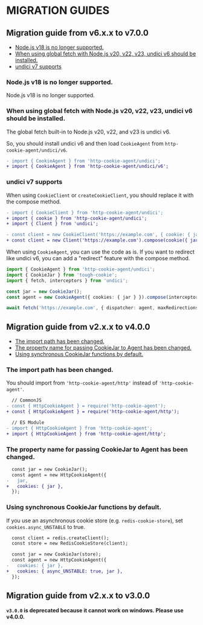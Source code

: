 # MIGRATION GUIDES

## Migration guide from v6.x.x to v7.0.0

- [Node.js v18 is no longer supported.](#nodejs-v18-is-no-longer-supported)
- [When using global fetch with Node.js v20, v22, v23, undici v6 should be installed.](#when-using-global-fetch-with-nodejs-v20-v22-v23-undici-v6-should-be-installed)
- [undici v7 supports](#undici-v7-supports)

### Node.js v18 is no longer supported.

Node.js v18 is no longer supported.

### When using global fetch with Node.js v20, v22, v23, undici v6 should be installed.

The global fetch built-in to Node.js v20, v22, and v23 is undici v6.

So, you should install undici v6 and then load `CookieAgent` from `http-cookie-agent/undici/v6`.

```diff
- import { CookieAgent } from 'http-cookie-agent/undici';
+ import { CookieAgent } from 'http-cookie-agent/undici/v6';
```

### undici v7 supports

When using `CookieClient` or `createCookieClient`, you should replace it with the compose method.

```diff
- import { CookieClient } from 'http-cookie-agent/undici';
+ import { cookie } from 'http-cookie-agent/undici';
+ import { Client } from 'undici';

- const client = new CookieClient('https://example.com', { cookie: { jar } });
+ const client = new Client('https://example.com').compose(cookie({ jar }));
```

When using `CookieAgent`, you can use the code as is.
If you want to redirect like undici v6, you can add a "redirect" feature with the compose method.

```typescript
import { CookieAgent } from 'http-cookie-agent/undici';
import { CookieJar } from 'tough-cookie';
import { fetch, interceptors } from 'undici';

const jar = new CookieJar();
const agent = new CookieAgent({ cookies: { jar } }).compose(interceptors.redirect());

await fetch('https://example.com', { dispatcher: agent, maxRedirections: 3 });
```

## Migration guide from v2.x.x to v4.0.0

- [The import path has been changed.](#the-import-path-has-been-changed)
- [The property name for passing CookieJar to Agent has been changed.](#the-property-name-for-passing-cookiejar-to-agent-has-been-changed)
- [Using synchronous CookieJar functions by default.](#using-synchronous-cookiejar-functions-by-default)

### The import path has been changed.

You should import from `'http-cookie-agent/http'` instead of `'http-cookie-agent'`.

```diff
  // CommonJS
- const { HttpCookieAgent } = require('http-cookie-agent');
+ const { HttpCookieAgent } = require('http-cookie-agent/http');
```

```diff
  // ES Module
- import { HttpCookieAgent } from 'http-cookie-agent';
+ import { HttpCookieAgent } from 'http-cookie-agent/http';
```

### The property name for passing CookieJar to Agent has been changed.

```diff
  const jar = new CookieJar();
  const agent = new HttpCookieAgent({
-   jar,
+   cookies: { jar },
  });
```

### Using synchronous CookieJar functions by default.

If you use an asynchronous cookie store (e.g. `redis-cookie-store`), set `cookies.async_UNSTABLE` to true.

```diff
  const client = redis.createClient();
  const store = new RedisCookieStore(client);

  const jar = new CookieJar(store);
  const agent = new HttpCookieAgent({
-   cookies: { jar },
+   cookies: { async_UNSTABLE: true, jar },
  });
```

## Migration guide from v2.x.x to v3.0.0

**`v3.0.0` is deprecated because it cannot work on windows. Please use v4.0.0.**
